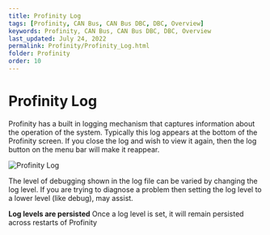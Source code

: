 ```yaml
---
title: Profinity Log
tags: [Profinity, CAN Bus, CAN Bus DBC, DBC, Overview]
keywords: Profinity, CAN Bus, CAN Bus DBC, DBC, Overview
last_updated: July 24, 2022
permalink: Profinity/Profinity_Log.html
folder: Profinity
order: 10
---
```


# Profinity Log

Profinity has a built in logging mechanism that captures information about the operation of the system.  Typically this log appears at the bottom of the Profinity screen.  If you close the log and wish to view it again, then the log button on the menu bar will make it reappear.

![Profinity Log]({{site.dox.baseurl}}/images/Profinity/profinity_log_viewer.png)

The level of debugging shown in the log file can be varied by changing the log level.  If you are trying to diagnose a problem then setting the log level to a lower level (like debug), may assist.


<div class="callout callout--info">
    <p><strong>Log levels are persisted</strong>
    Once a log level is set, it will remain persisted across restarts of Profinity</p>
</div>
